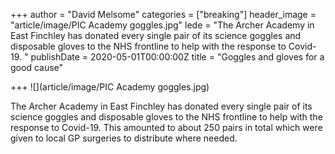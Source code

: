 +++
author = "David Melsome"
categories = ["breaking"]
header_image = "article/image/PIC Academy goggles.jpg"
lede = "The Archer Academy in East Finchley has donated every single pair of its science goggles and disposable gloves to the NHS frontline to help with the response to Covid-19.  "
publishDate = 2020-05-01T00:00:00Z
title = "Goggles and gloves for a good cause"

+++
![](article/image/PIC Academy goggles.jpg)

The Archer Academy in East Finchley has donated every single pair of its science goggles and disposable gloves to the NHS frontline to help with the response to Covid-19. This amounted to about 250 pairs in total which were given to local GP surgeries to distribute where needed.